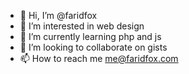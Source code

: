 - 👋 Hi, I’m @faridfox
- 👀 I’m interested in web design
- 🌱 I’m currently learning php and js
- 💞️ I’m looking to collaborate on gists
- 📫 How to reach me me@faridfox.com

<!---
faridfox/faridfox is a ✨ special ✨ repository because its `README.md` (this file) appears on your GitHub profile.
You can click the Preview link to take a look at your changes.
--->
